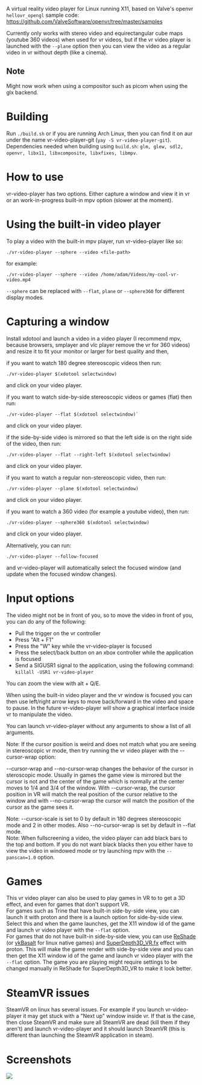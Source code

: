 A virtual reality video player for Linux running X11, based on Valve's openvr `hellovr_opengl` sample code: https://github.com/ValveSoftware/openvr/tree/master/samples

Currently only works with stereo video and equirectangular cube maps (youtube 360 videos) when used for vr videos, but if the vr video player is launched with the `--plane` option then you can view
the video as a regular video in vr without depth (like a cinema).

## Note
Might now work when using a compositor such as picom when using the glx backend.

# Building
Run `./build.sh` or if you are running Arch Linux, then you can find it on aur under the name vr-video-player-git (`yay -S vr-video-player-git`).\
Dependencies needed when building using `build.sh`: `glm, glew, sdl2, openvr, libx11, libxcomposite, libxfixes, libmpv`.

# How to use
vr-video-player has two options. Either capture a window and view it in vr or an work-in-progress built-in mpv option (slower at the moment).
# Using the built-in video player
To play a video with the built-in mpv player, run vr-video-player like so:
```
./vr-video-player --sphere --video <file-path>
```
for example:
```
./vr-video-player --sphere --video /home/adam/Videos/my-cool-vr-video.mp4
```
`--sphere` can be replaced with `--flat`, `plane` or `--sphere360` for different display modes.

# Capturing a window
Install xdotool and launch a video in a video player (I recommend mpv, because browsers, smplayer and vlc player remove the vr for 360 videos) and resize it to fit your monitor or larger for best quality and then,

if you want to watch 180 degree stereoscopic videos then run:
```
./vr-video-player $(xdotool selectwindow)
```
and click on your video player.

if you want to watch side-by-side stereoscopic videos or games (flat) then run:
```
./vr-video-player --flat $(xdotool selectwindow)`
```
and click on your video player.

if the side-by-side video is mirrored so that the left side is on the right side of the video, then run:
```
./vr-video-player --flat --right-left $(xdotool selectwindow)
```
and click on your video player.

if you want to watch a regular non-stereoscopic video, then run:
```
./vr-video-player --plane $(xdotool selectwindow)
```
and click on your video player.

if you want to watch a 360 video (for example a youtube video), then run:
```
./vr-video-player --sphere360 $(xdotool selectwindow)
```
and click on your video player.

Alternatively, you can run:
```
./vr-video-player --follow-focused
```
and vr-video-player will automatically select the focused window (and update when the focused window changes).

# Input options
The video might not be in front of you, so to move the video in front of you, you can do any of the following:
* Pull the trigger on the vr controller
* Press "Alt + F1"
* Press the "W" key while the vr-video-player is focused
* Press the select/back button on an xbox controller while the application is focused
* Send a SIGUSR1 signal to the application, using the following command: `killall -USR1 vr-video-player`

You can zoom the view with alt + Q/E.

When using the built-in video player and the vr window is focused you can then use left/right arrow keys to move back/forward in the video and space to pause. In the future vr-video-player will show a graphical interface inside vr to manipulate the video.

You can launch vr-video-player without any arguments to show a list of all arguments.

Note: If the cursor position is weird and does not match what you are seeing in stereoscopic vr mode, then try running the vr video player with the --cursor-wrap option:

--cursor-wrap and --no-cursor-wrap changes the behavior of the cursor in steroscopic mode. Usually in games the game view is mirrored but the cursor is not and the center of the
game which is normally at the center moves to 1/4 and 3/4 of the window. With --cursor-wrap, the cursor position in VR will match the real position of the
cursor relative to the window and with --no-cursor-wrap the cursor will match the position of the cursor as the game sees it.

Note: --cursor-scale is set to 0 by default in 180 degrees stereoscopic mode and 2 in other modes. Also --no-cursor-wrap is set by default in --flat mode.\
Note: When fullscreening a video, the video player can add black bars to the top and bottom. If you do not want black blacks then you either have to view the video in windowed mode or try launching mpv with the `--panscan=1.0` option.

# Games
This vr video player can also be used to play games in VR to to get a 3D effect, and even for games that don't support VR.\
For games such as Trine that have built-in side-by-side view, you can launch it with proton and there is a launch option for side-by-side view. Select this and when the game launches, get the X11 window id of the game
and launch vr video player with the `--flat` option.\
For games that do not have built-in side-by-side view, you can use [ReShade](https://reshade.me/) (or [vkBasalt](https://github.com/DadSchoorse/vkBasalt) for linux native games) and [SuperDepth3D_VR.fx](https://github.com/BlueSkyDefender/Depth3D) effect with proton. This will make the game render with side-by-side view and you can then get the X11 window id of the game and launch vr video player with the `--flat` option. The game you are playing might require settings to be changed manually in ReShade for SuperDepth3D_VR to make it look better.

# SteamVR issues
SteamVR on linux has several issues. For example if you launch vr-video-player it may get stuck with a "Next up" window inside vr. If that is the case, then close SteamVR and make sure all SteamVR are dead (kill them if they aren't) and launch vr-video-player and it should launch SteamVR (this is different than launching the SteamVR application in steam).

# Screenshots
![](https://www.dec05eba.com/images/vr-video-player.jpg)

